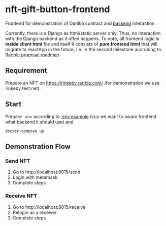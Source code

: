 # nft-gift-button-frontend

Frontend for demonstration of Darilka contract and [backend](https://github.com/whynft/nft-gift-button-backend) interaction.

Currently, there is a Django as html/static server only. 
Thus, no interaction with the Django backend as it often happens.
To note, all frontend logic is **inside client html** file 
and itself it consists of **pure frontend  html** that will migrate to reactApp in the future, 
i.e. in the second milestone accroding to [Rarible proposal roadmap](https://gov.rarible.org/t/nft-gift-button-grant-proposal/263)

## Requirement
Prepare an NFT on https://rinkeby.rarible.com/ (for demonstration we use rinkeby test net).

## Start
Prepare `.env` according to [.env.example](.env.example) (coz we want to aware frontend what backend it should use) and
```
docker-compose up
```

## Demonstration Flow

### Send NFT 
1. Go to http://localhost:8015/send
2. Login with metamask
3. Complete steps

### Receive NFT
1. Go to http://localhost:8015/receive
2. Relogin as a receiver
3. Complete steps
